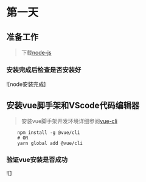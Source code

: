 # 第一天

## 准备工作

> 下载[node-js](https://nodejs.org/en/download)

### 安装完成后检查是否安装好

![node安装完成]

## 安装vue脚手架和VScode代码编辑器


> 安装vue脚手架开发环境详细参阅[vue-cli](https://cli.vuejs.org)

```
    npm install -g @vue/cli
    # OR
    yarn global add @vue/cli
```
### 验证vue安装是否成功

![]